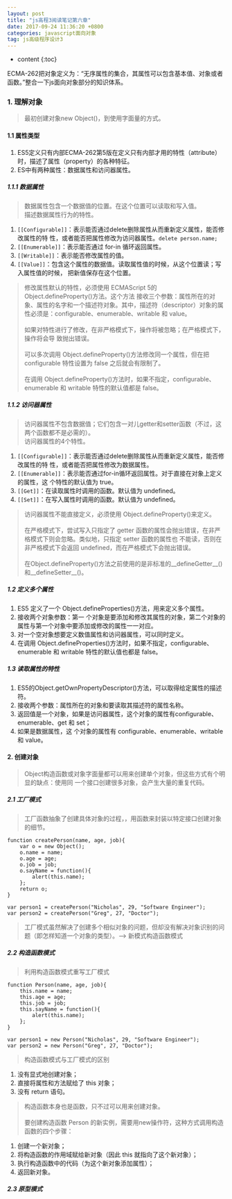 ```yaml
---
layout: post
title: "js高程3阅读笔记第六章"
date: 2017-09-24 11:36:20 +0800 
categories: javascript面向对象
tag: js高级程序设计3
---
```

* content
{:toc}

ECMA-262把对象定义为：“无序属性的集合，其属性可以包含基本值、对象或者函数。”整合一下js面向对象部分的知识体系。

<!-- more -->


### 1. 理解对象

> 最初创建对象new Object()，到使用字面量的方式。

#### 1.1 属性类型

1. ES5定义只有内部ECMA-262第5版在定义只有内部才用的特性（attribute）时，描述了属性（property）的各种特征。
2. ES中有两种属性：数据属性和访问器属性。

##### 1.1.1 数据属性
> 数据属性包含一个数据值的位置。在这个位置可以读取和写入值。<br>
> 描述数据属性行为的特性。

1.  `[[Configurable]]`：表示能否通过delete删除属性从而重新定义属性，能否修改属性的特 性，或者能否把属性修改为访问器属性。`delete person.name;`
2.  `[[Enumerable]]`：表示能否通过 for-in 循环返回属性。
3.  `[[Writable]]`：表示能否修改属性的值。
4.  `[[Value]]`：包含这个属性的数据值。读取属性值的时候，从这个位置读；写入属性值的时候， 把新值保存在这个位置。

> 修改属性默认的特性，必须使用 ECMAScript 5的 Object.defineProperty()方法。这个方法 接收三个参数：属性所在的对象、属性的名字和一个描述符对象。其中，描述符（descriptor）对象的属性必须是：configurable、enumerable、writable 和 value。<br>
> <br>
> 如果对特性进行了修改，在非严格模式下，操作将被忽略；在严格模式下，操作将会导 致抛出错误。<br>
> <br>
> 可以多次调用 Object.defineProperty()方法修改同一个属性，但在把 configurable 特性设置为 false 之后就会有限制了。<br>
> <br>
> 在调用 Object.defineProperty()方法时，如果不指定，configurable、enumerable 和 writable 特性的默认值都是 false。

##### 1.1.2 访问器属性
> 访问器属性不包含数据值；它们包含一对儿getter和setter函数（不过，这两个函数都不是必需的）。<br>
> 访问器属性的4个特性。

1. `[[Configurable]]`：表示能否通过delete删除属性从而重新定义属性，能否修改属性的特 性，或者能否把属性修改为数据属性。
2. `[[Enumerable]]`：表示能否通过for-in循环返回属性。对于直接在对象上定义的属性，这 个特性的默认值为 true。 
3. `[[Get]]`：在读取属性时调用的函数。默认值为 undefined。
4. `[[Set]]`：在写入属性时调用的函数。默认值为 undefined。

> 访问器属性不能直接定义，必须使用 Object.defineProperty()来定义。<br>
> <br>
> 在严格模式下，尝试写入只指定了 getter 函数的属性会抛出错误，在非严格模式下则会忽略。类似地，只指定 setter 函数的属性也 不能读，否则在非严格模式下会返回 undefined，而在严格模式下会抛出错误。 <br>
> <br>
> 在Object.defineProperty()方法之前使用的是非标准的__defineGetter__()和__defineSetter__()。

##### 1.2 定义多个属性

1. ES5 定义了一个 Object.defineProperties()方法，用来定义多个属性。
2. 接收两个对象参数：第一 个对象是要添加和修改其属性的对象，第二个对象的属性与第一个对象中要添加或修改的属性一一对应。
3. 对一个空对象想要定义数值属性和访问器属性，可以同时定义。
4. 在调用 Object.defineProperties()方法时，如果不指定，configurable、enumerable 和 writable 特性的默认值也都是 false。

##### 1.3 读取属性的特性

1.  ES5的Object.getOwnPropertyDescriptor()方法，可以取得给定属性的描述符。
2.  接收两个参数：属性所在的对象和要读取其描述符的属性名称。
3.  返回值是一个对象，如果是访问器属性，这个对象的属性有configurable、enumerable、get 和 set；
4.  如果是数据属性，这 个对象的属性有 configurable、enumerable、writable 和 value。

#### 2. 创建对象
> Object构造函数或对象字面量都可以用来创建单个对象，但这些方式有个明显的缺点：使用同 一个接口创建很多对象，会产生大量的重复代码。

##### 2.1 工厂模式
> 工厂函数抽象了创建具体对象的过程，，用函数来封装以特定接口创建对象的细节。

```
function createPerson(name, age, job){     
    var o = new Object();     
    o.name = name;     
    o.age = age;     
    o.job = job;     
    o.sayName = function(){         
        alert(this.name);     
    };         
    return o; 
} 
 
var person1 = createPerson("Nicholas", 29, "Software Engineer"); 
var person2 = createPerson("Greg", 27, "Doctor"); 
```

> 工厂模式虽然解决了创建多个相似对象的问题，但却没有解决对象识别的问题（即怎样知道一个对象的类型）。--> 新模式构造函数模式

##### 2.2 构造函数模式
> 利用构造函数模式重写工厂模式

```
function Person(name, age, job){     
    this.name = name;     
    this.age = age;     
    this.job = job;     
    this.sayName = function(){         
        alert(this.name);     
    };     
} 

var person1 = new Person("Nicholas", 29, "Software Engineer"); 
var person2 = new Person("Greg", 27, "Doctor"); 
```

> 构造函数模式与工厂模式的区别

1. 没有显式地创建对象；
2. 直接将属性和方法赋给了 this 对象； 
3. 没有 return 语句。 

> 构造函数本身也是函数，只不过可以用来创建对象。<br>
> <br>
> 要创建构造函数 Person 的新实例，需要用new操作符，这种方式调用构造函数的四个步骤：

1. 创建一个新对象； 
2. 将构造函数的作用域赋给新对象（因此 this 就指向了这个新对象）； 
3. 执行构造函数中的代码（为这个新对象添加属性）； 
4. 返回新对象。


##### 2.3 原型模式

